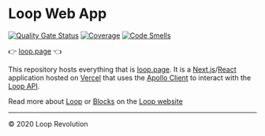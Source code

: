 # Loop Web App

[![Quality Gate Status](https://sonarcloud.io/api/project_badges/measure?project=loop-revolution_web&metric=alert_status)](https://sonarcloud.io/dashboard?id=loop-revolution_web)
[![Coverage](https://sonarcloud.io/api/project_badges/measure?project=loop-revolution_web&metric=coverage)](https://sonarcloud.io/dashboard?id=loop-revolution_web)
[![Code Smells](https://sonarcloud.io/api/project_badges/measure?project=loop-revolution_web&metric=code_smells)](https://sonarcloud.io/dashboard?id=loop-revolution_web)

👉 [loop.page](https://loop.page) 👈

This repository hosts everything that is [loop.page](https://loop.page). It is a [Next.js](https://nextjs.org)/[React](https://reactjs.org) application hosted on [Vercel](https://vercel.com) that uses the [Apollo Client](https://www.apollographql.com/docs/react/) to interact with the [Loop API](https://github.com/loop-revolution/loop-api).

Read more about [Loop](https://loop.page) or [Blocks](https://loop.page/blocks) on the [Loop website](https://loop.page)

<hr />

© 2020 Loop Revolution
